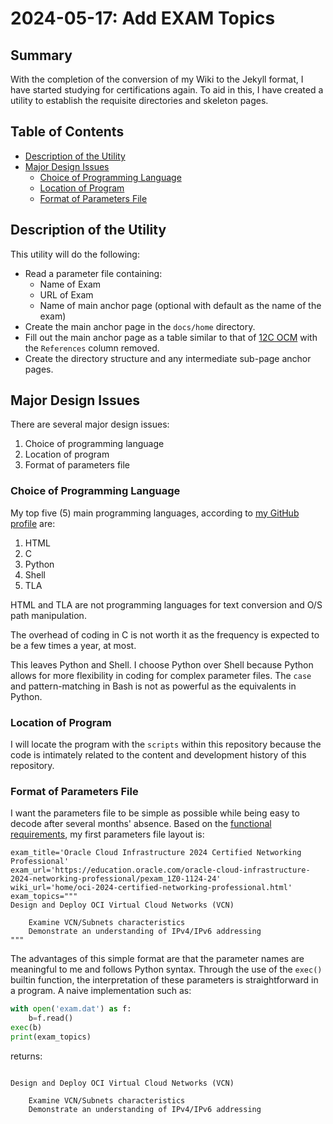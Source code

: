 # 2024-05-17: Add EXAM Topics

## Summary

With the completion of the conversion of my Wiki to the Jekyll format, I have started studying for certifications again. To aid in this, I have created a utility to establish the requisite directories and skeleton pages.

## Table of Contents

* [Description of the Utility](#description-of-the-utility)
* [Major Design Issues](#major-design-issues)
  * [Choice of Programming Language](#choice-of-programming-language)
  * [Location of Program](#location-of-program)
  * [Format of Parameters File](#format-of-parameters-file)

## Description of the Utility

This utility will do the following:

* Read a parameter file containing:
  * Name of Exam
  * URL of Exam
  * Name of main anchor page (optional with default as the name of the exam)
* Create the main anchor page in the `docs/home` directory.
* Fill out the main anchor page as a table similar to that of [12C OCM](https://dfhawthorne.github.io/home/12c-ocm.html) with the `References` column removed.
* Create the directory structure and any intermediate sub-page anchor pages.

## Major Design Issues

There are several major design issues:

1. Choice of programming language
1. Location of program
1. Format of parameters file

### Choice of Programming Language

My top five (5) main programming languages, according to [my GitHub profile](https://github.com/dfhawthorne) are:

1. HTML
1. C
1. Python
1. Shell
1. TLA

HTML and TLA are not programming languages for text conversion and O/S path manipulation.

The overhead of coding in C is not worth it as the frequency is expected to be a few times a year, at most.

This leaves Python and Shell. I choose Python over Shell because Python allows for more flexibility in coding for complex parameter files. The `case` and pattern-matching in Bash is not as powerful as the equivalents in Python.

### Location of Program

I will locate the program with the `scripts` within this repository because the code is intimately related to the content and development history of this repository.

### Format of Parameters File

I want the parameters file to be simple as possible while being easy to decode after several months' absence. Based on the [functional requirements](#description-of-the-utility), my first parameters file layout is:

```text
exam_title='Oracle Cloud Infrastructure 2024 Certified Networking Professional'
exam_url='https://education.oracle.com/oracle-cloud-infrastructure-2024-networking-professional/pexam_1Z0-1124-24'
wiki_url='home/oci-2024-certified-networking-professional.html'
exam_topics="""
Design and Deploy OCI Virtual Cloud Networks (VCN)

    Examine VCN/Subnets characteristics
    Demonstrate an understanding of IPv4/IPv6 addressing
"""
```

The advantages of this simple format are that the parameter names are meaningful to me and follows Python syntax. Through the use of the `exec()` builtin function, the interpretation of these parameters is straightforward in a program. A naive implementation such as:

```python
with open('exam.dat') as f:
    b=f.read()
exec(b)
print(exam_topics)
```

returns:

```text

Design and Deploy OCI Virtual Cloud Networks (VCN)

    Examine VCN/Subnets characteristics
    Demonstrate an understanding of IPv4/IPv6 addressing

```
